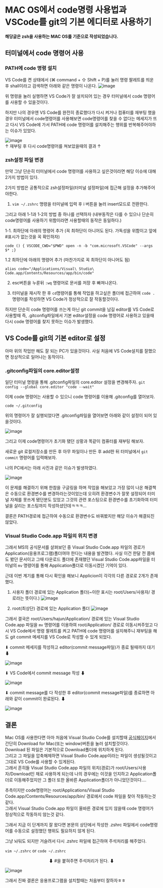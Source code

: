 # MAC OS에서 code명령 사용법과 VSCode를 git의 기본 에디터로 사용하기

**해당글은 zsh을 사용하는 MAC OS를 기준으로 작성되었습니다.**

## 터미널에서 code 명령어 사용

### PATH에 code 명령 설치
VS Code를 켠 상태에서 (⌘ command + ⇧ Shift + P)를 눌러 명령 팔레트를 띄운 후 shall이라고 검색하면 아래와 같은 명령이 나온다.
![image](https://user-images.githubusercontent.com/71176945/109739280-ba2e9980-7c0c-11eb-9f0b-b062300e21e4.png)

위 명령을 눌러 실행하면 VS Code가 잘 설치되어 있는 경우 터미널에서 code 명령어를 사용할 수 있을것이다.

하지만 나의 경우엔 VS Code를 완전히 종료했다가 다시 켜거나 컴퓨터를 재부팅 했을 경우 터미널에서 code명령어를 사용해보면 code명령어를 찾을 수 없다는 메세지가 뜨고 다시 VS Code에 가서 PATH에 code 명령어를 설치해주는 행위를 반복해주어야하는 이슈가 있었다.

![image](https://user-images.githubusercontent.com/71176945/109741676-e21ffc00-7c10-11eb-9561-022d9cef6ea0.png)  
↑ 재부팅 후 다시 code명령어를 쳐보았을때의 결과 ↑

### zsh설정 파일 변경

만약 그냥 단순히 터미널에서 code 명령어를 사용하고 싶은것이라면 해당 이슈에 대해 2가지 방법이 있다.

2가지 방법은 공통적으로 zsh설정파일(터미널 설정파일)에 접근해 설정을 추가해주어야한다.

1. `vim ~/.zshrc` 명령을 터미널에 입력 후 i 버튼을 눌러 insert모드로 전환한다.  

  그리고 아래 1-1과 1-2의 방법 중 하나를 선택하자 (내부동작은 다를 수 있으나 단순히 code명령어를 사용하기 위함이라면 사용할때의 동작은 동일하다.)  

  1-1. 최하단에 아래의 명령어 추가
  (꼭 최하단이 아니어도 된다. 가독성을 위함이고 앞에 #표시가 없는것을 꼭 확인하자)
  ```
  code () { VSCODE_CWD="$PWD" open -n -b "com.microsoft.VSCode" --args $* ;}
  ```
  
  1.2 최하단에 아래의 명령어 추가
  (마찬가지로 꼭 최하단이 아니어도 됨)
  ```
  alias code="/Applications/Visual\ Studio\ Code.app/Contents/Resources/app/bin/code"
  ```

2. esc버튼을 누룬뒤 `:wq` 명령어로 문서를 저장 후 빠져나온다.  

3. 터미널을 재시작 한 후 `cd`명령어를 통해 작업을 하고싶은 폴더에 접근하여 `code .` 명령어를 작성하면 VS Code가 정상적으로 잘 작동할것이다.

하지만 단순히 code 명령어를 쓰는게 아닌 git commit을 남길 editor를 VS Code로 사용할때 즉, .gitconfig파일에서 기본 editor설정을 code 명령어로 사용하고 있을때 다시 code 명령어를 찾지 못하는 이슈가 발생했다.

## VS Code를 git의 기본 editor로 설정

아마 위의 작업만 해도 잘 되는 PC가 있을것이다. 사실 처음에 VS Code설치를 잘했으면 정상적으로 일어나는 동작이다.

### .gitconfig파일의 core.editor설정
일단 터미널 명령을 통해 .gitconfig파일의 core.editor 설정을 변경해주자.
`git config --global core.editor "code --wait"`

이제 code 명령어는 사용할 수 있으니 code 명령어를 이용해 .gitconfig를 열어보자.

`code ~/.gitconfig`

위의 명령어가 잘 실행되었다면 .gitconfig파일을 열어보면 아래와 같이 설정이 되어 있을것이다.

![image](https://user-images.githubusercontent.com/71176945/109742913-3926d080-7c13-11eb-9c19-6e1785ebd6a8.png)

그리고 이제 code명령어가 초기화 됐던 상황과 똑같이 컴퓨터를 재부팅 해보자.

새로운 git 로컬저장소를 만든 후 아무 파일이나 만든 후 add한 뒤 터미널에서 `git commit` 명령어를 입력해보자.

나의 PC에서는 아래 사진과 같은 이슈가 발생하였다.

![image](https://user-images.githubusercontent.com/71176945/109742698-dfbea180-7c12-11eb-88ef-0999133ac701.png)

이 문제를 해결하기 위해 한참을 구글링을 하며 작업을 해보았고 가장 많이 나온 해결책은 수동으로 환경변수를 변경하라는것이었는데 오히려 환경변수가 잘못 설정되어 터미널 자체를 못쓰게 됐던분도 있었고 그것의 관련 포스팅으로 환경변수를 초기화하여 터미널을 살리는 포스팅까지 작성하셨던데ㅋㅋㅋ...

결론은 PATH경로에 접근하여 수동으로 환경변수도 바꿔봤지만 해당 이슈가 해결되진 않았다.

### Visual Studio Code.app 파일의 위치 변경

그래서 MS의 공식문서를 살펴보던 중 Visual Studio Code.app 파일의 경로가 Application(응용프로그램)폴더여야 한다는 내용을 발견했다. 사실 이건 한달 전 쯤에도 봤던 문서이고 그때 다운로드 폴더에 존재했던 Visual Studio Code.app파일을 터미널의 `mv` 명령어를 통해 Application폴더로 이동시켰던 기억이 있다.

근데 이번 계기를 통해 다시 확인을 해보니 Applicion이 각각의 다른 경로로 2개가 존재했다. 

1. 사용자 폴더 경로에 있는 Application 폴더(~이란 표시는 root/Users/사용자/ 경로라는 뜻이다.)
![image](https://user-images.githubusercontent.com/71176945/109744141-2ad9b400-7c15-11eb-8dad-eaa552aad2a7.png)

2. root(최상단) 경로에 있는 Application 폴더
![image](https://user-images.githubusercontent.com/71176945/109744089-1695b700-7c15-11eb-8343-d5fcbd71187e.png)

그래서 결국은 root/Users/hajun/Application/ 경로에 있는 Visual Studio Code.app 파일을 `mv` 명령어를 이용하여 root/Application/ 경로로 이동시켜주었고 다시 VS Code에서 명령 팔레트를 켜고 PATH에 code 명령어를 설치해주니 재부팅을 해도 git commit 메세지를 VS Code로 작성할 수 있게 되었다.

⬇ commit 메세지를 작성하고 editor(commit message파일)가 종료 될때까지 대기 ⬇

![image](https://user-images.githubusercontent.com/71176945/109744619-f5819600-7c15-11eb-86a3-86c01c04c5b0.png)

⬇ VS Code에서 commit message 작성 ⬇

![image](https://user-images.githubusercontent.com/71176945/109744763-34175080-7c16-11eb-8286-d6015b74a4fa.png)

⬇ commit message를 다 작성한 후 editor(commit message파일)를 종료하면 아래와 같이 commit이 완료된다. ⬇

![image](https://user-images.githubusercontent.com/71176945/109744816-42fe0300-7c16-11eb-85b8-2018a9ec2d0f.png)

## 결론

Mac OS를 사용한다면 아마 처음에 Visual Studio Code를 설치할때 [공식페이지](https://code.visualstudio.com/)에서 간단히 Download for Mac(또는 window)버튼을 눌러 설치할것이다.  
Download 된 파일은 기본적으로 Download폴더에 위치하게 된다.  
그리고 그 파일을 압축해제하면 Visual Studio Code.app이라는 파일이 생성될것이고 그대로 VS Code를 사용할 수 있게된다.  
그래서 흔히들 Visual Studio Code.app 파일의 위치(경로)가 root/Users/사용자/Download인 채로 사용하게 되는데 나의 경우에는 이것을 인지하고 Application폴더로 이동해주었지만 그 폴더 또한 올바른 Application폴더가 아니었던것이다....  

추측이지만 code명령어는 root/Applications/Visual Studio Code.app/Contents/Resources/app/bin/ 경로에서 code 파일을 찾아 작동하는것 같다.  
그래서 Visual Studio Code.app 파일이 올바른 경로에 있지 않을때 code 명령어가 정상적으로 작동하지 않는것 같다.

그래서 지금 이 단계까지 잘 왔다면 본문의 상단에서 작성한 .zshrc 파일에서 code명령어를 수동으로 설정했던 행위도 필요하지 않게 된다.

그냥 놔둬도 되지만 거슬려서 다시 .zshrc 파일에 접근하여 주석처리를 해주었다.

`vim ~/.zshrc` or `code ~/.zshrc`

<center>⬇ #을 붙혀주면 주석처리가 된다. ⬇</center>  

![image](https://user-images.githubusercontent.com/71176945/109746686-24e5d200-7c19-11eb-8e21-25a840c366a7.png)

그래서 진짜 결론은 응용프로그램을 설치할때는 처음부터 잘하자ㅎㅎ
